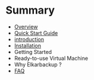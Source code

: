 # Summary

* [Overview](overview.md)
* [Quick Start Guide](quick-start-guide.md)
* [introduction](README.md)
* [Installation](installation.md)
* Getting Started
* Ready-to-use Virtual Machine
* Why Elkarbackup ?
* [FAQ](faq.md)


